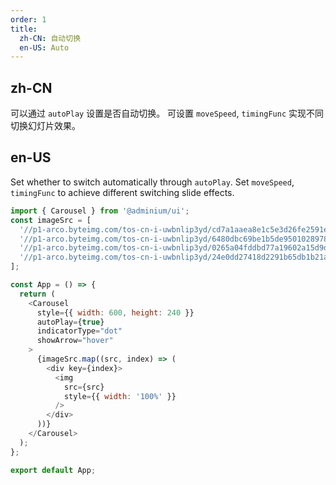 ```yaml
---
order: 1
title:
  zh-CN: 自动切换
  en-US: Auto
---
```


## zh-CN

可以通过 `autoPlay` 设置是否自动切换。
可设置 `moveSpeed`, `timingFunc` 实现不同切换幻灯片效果。

## en-US

Set whether to switch automatically through `autoPlay`.
Set `moveSpeed`, `timingFunc` to achieve different switching slide effects.

```js
import { Carousel } from '@adminium/ui';
const imageSrc = [
  '//p1-arco.byteimg.com/tos-cn-i-uwbnlip3yd/cd7a1aaea8e1c5e3d26fe2591e561798.png~tplv-uwbnlip3yd-webp.webp',
  '//p1-arco.byteimg.com/tos-cn-i-uwbnlip3yd/6480dbc69be1b5de95010289787d64f1.png~tplv-uwbnlip3yd-webp.webp',
  '//p1-arco.byteimg.com/tos-cn-i-uwbnlip3yd/0265a04fddbd77a19602a15d9d55d797.png~tplv-uwbnlip3yd-webp.webp',
  '//p1-arco.byteimg.com/tos-cn-i-uwbnlip3yd/24e0dd27418d2291b65db1b21aa62254.png~tplv-uwbnlip3yd-webp.webp',
];

const App = () => {
  return (
    <Carousel
      style={{ width: 600, height: 240 }}
      autoPlay={true}
      indicatorType="dot"
      showArrow="hover"
    >
      {imageSrc.map((src, index) => (
        <div key={index}>
          <img
            src={src}
            style={{ width: '100%' }}
          />
        </div>
      ))}
    </Carousel>
  );
};

export default App;
```
